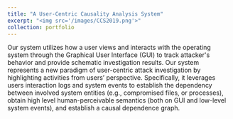 ```yaml
---
title: "A User-Centric Causality Analysis System"
excerpt: "<img src='/images/CCS2019.png'>"
collection: portfolio
---
```


Our system utilizes how a user views and interacts with the operating system through the Graphical User Interface (GUI) to track attacker's behavior and provide schematic investigation results. Our system represents a new paradigm of user-centric attack investigation by highlighting activities from users’ perspective. Specifically, it leverages users interaction logs and system events to establish the dependency between involved system entities (e.g., compromised files, or processes), obtain high level human-perceivable semantics (both on GUI and low-level system events), and establish a causal dependence graph.
